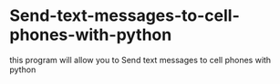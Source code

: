 # Send-text-messages-to-cell-phones-with-python
this program will allow you to Send text messages to cell phones with python
